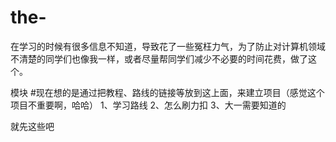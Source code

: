 # the-
在学习的时候有很多信息不知道，导致花了一些冤枉力气，为了防止对计算机领域不清楚的同学们也像我一样，或者尽量帮同学们减少不必要的时间花费，做了这个。

模块
#现在想的是通过把教程、路线的链接等放到这上面，来建立项目（感觉这个项目不重要啊，哈哈）
1、学习路线
2、怎么刷力扣
3、大一需要知道的

就先这些吧
